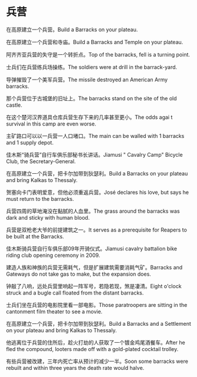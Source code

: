 # 兵营

<p><span class="chinese">在高原建立一个兵营。</span><span class="english">Build a Barracks on your plateau.</span></p>

<p><span class="chinese">在高原建立一个兵营和寺庙。</span><span class="english">Build a Barracks and Temple on your plateau.</span></p>

<p><span class="chinese">阿齐齐亚兵营的失守是一个转折点。</span><span class="english">Top of the barracks, fell is a turning point.</span></p>

<p><span class="chinese">士兵们在兵营练兵场操练。</span><span class="english">The soldiers were at drill in the barrack-yard.</span></p>

<p><span class="chinese">导弹摧毁了一个美军兵营。</span><span class="english">The missile destroyed an American Army barracks.</span></p>

<p><span class="chinese">那个兵营位于古城堡的旧址上。</span><span class="english">The barracks stand on the site of the old castle.</span></p>

<p><span class="chinese">在这个楚河汉界道具仓库兵营生存下来的几率甚至更小。</span><span class="english">The odds agai t survival in this camp are even worse.</span></p>

<p><span class="chinese">主矿路口可以以一兵营一人口堵口。</span><span class="english">The main can be walled with 1 barracks and 1 supply depot.</span></p>

<p><span class="chinese">佳木斯“骑兵营”自行车俱乐部秘书长讲话。</span><span class="english">Jiamusi " Cavalry Camp" Bicycle Club, the Secretary-General.</span></p>

<p><span class="chinese">在高原建立一个兵营，把卡尔加带到狄瑟利。</span><span class="english">Build a Barracks on your plateau and bring Kalkas to Thessaly.</span></p>

<p><span class="chinese">贺塞向卡门表明爱意，但他必须重返兵营。</span><span class="english">José declares his love, but says he must return to the barracks.</span></p>

<p><span class="chinese">兵营四周的草地淹没在黏腻的人血里。</span><span class="english">The grass around the barracks was dark and sticky with human blood.</span></p>

<p><span class="chinese">兵营是双枪老大爷的前提建筑之一。</span><span class="english">It serves as a prerequisite for Reapers to be built at the Barracks.</span></p>

<p><span class="chinese">佳木斯骑兵营自行车俱乐部09年开骑仪式。</span><span class="english">Jiamusi cavalry battalion bike riding club opening ceremony in 2009.</span></p>

<p><span class="chinese">建造人族和神族的兵营无需耗气，但是扩展建筑需要消耗气矿。</span><span class="english">Barracks and Gateways do not take gas to make, but the expansion does.</span></p>

<p><span class="chinese">钟敲了八响，远处兵营里响起一阵军号，若隐若现，煞是凄清。</span><span class="english">Eight o'clock struck and a bugle call floated from the distant barracks.</span></p>

<p><span class="chinese">士兵们坐在兵营的电影院里看一部电影。</span><span class="english">Those paratroopers are sitting in the cantonment film theater to see a movie.</span></p>

<p><span class="chinese">在高原建立一个兵营，把卡尔加带到狄瑟利。</span><span class="english">Build a Barracks and a Settlement on your plateau and bring Kalkas to Thessaly.</span></p>

<p><span class="chinese">他逃离位于兵营的住所后，趁火打劫的人获取了一个镀金鸡尾酒餐车。</span><span class="english">After he fled the compound, looters made off with a gold-plated cocktail trolley.</span></p>

<p><span class="chinese">有些兵营被改建，三年内死亡率从预计的减少一半。</span><span class="english">Soon some barracks were rebuilt and within three years the death rate would halve.</span></p>

